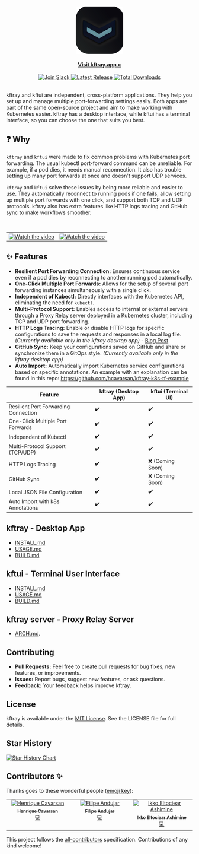 <div align="center">
  <br>
  <img src="https://raw.githubusercontent.com/hcavarsan/kftray-blog/main/img/logo.png" width="128px" alt="kftray Logo" />
  <br><br>
  <a href="https://kftray.app"><strong>Visit kftray.app »</strong></a>
  <br><br>
  <a href="https://join.slack.com/t/kftray/shared_invite/zt-2q6lwn15f-Y8Mi_4NlenH9TuEDMjxPUA">
    <img src="https://img.shields.io/badge/Slack-Join%20our%20Slack-blue?style=for-the-badge&logo=slack" alt="Join Slack">
  </a>
  <a href="https://github.com/hcavarsan/kftray/releases">
    <img src="https://img.shields.io/github/v/release/hcavarsan/kftray?style=for-the-badge" alt="Latest Release">
  </a>
  <a href="https://github.com/hcavarsan/kftray">
    <img src="https://img.shields.io/github/downloads/hcavarsan/kftray/total?style=for-the-badge" alt="Total Downloads">
  </a>
  <br><br>
</div>

<p align="center">

  kftray and kftui are independent, cross-platform applications. They help you set up and manage multiple port-forwarding settings easily. Both apps are part of the same open-source project and aim to make working with Kubernetes easier. kftray has a desktop interface, while kftui has a terminal interface, so you can choose the one that suits you best.

</p>

## ❓ Why

`kftray` and `kftui` were made to fix common problems with Kubernetes port forwarding. The usual kubectl port-forward command can be unreliable. For example, if a pod dies, it needs manual reconnection. It also has trouble setting up many port forwards at once and doesn't support UDP services.

`kftray` and `kftui` solve these issues by being more reliable and easier to use. They automatically reconnect to running pods if one fails, allow setting up multiple port forwards with one click, and support both TCP and UDP protocols. kftray also has extra features like HTTP logs tracing and GitHub sync to make workflows smoother.

<br>

<div align="center">
  <table>
    <tr>
      <td>
        <a href="https://youtu.be/H6UJCfUr8yE">
          <img src="https://img.youtube.com/vi/H6UJCfUr8yE/maxresdefault.jpg" alt="Watch the video" width="800px">
        </a>
      </td>
      <td>
        <a href="https://youtu.be/d-Je34Hy5Lo">
          <img src="https://img.youtube.com/vi/d-Je34Hy5Lo/maxresdefault.jpg" alt="Watch the video" width="800px">
        </a>
      </td>
    </tr>
  </table>
</div>


## ✨ Features

- **Resilient Port Forwarding Connection:** Ensures continuous service even if a pod dies by reconnecting to another running pod automatically.
- **One-Click Multiple Port Forwards:** Allows for the setup of several port forwarding instances simultaneously with a single click.
- **Independent of Kubectl:** Directly interfaces with the Kubernetes API, eliminating the need for `kubectl`.
- **Multi-Protocol Support:** Enables access to internal or external servers through a Proxy Relay server deployed in a Kubernetes cluster, including TCP and UDP port forwarding.
- **HTTP Logs Tracing:** Enable or disable HTTP logs for specific configurations to save the requests and responses in a local log file. _(Currently available only in the kftray desktop app)_ - [Blog Post](https://kftray.app/blog/posts/6-debug-http-traffics-kftray)
- **GitHub Sync:** Keep your configurations saved on GitHub and share or synchronize them in a GitOps style. _(Currently available only in the kftray desktop app)_
- **Auto Import:** Automatically import Kubernetes service configurations based on specific annotations. An example with an explanation can be found in this repo: https://github.com/hcavarsan/kftray-k8s-tf-example

<div align="center">

| Feature                                      | kftray (Desktop App) | kftui (Terminal UI) |
|----------------------------------------------|----------------------|---------------------|
| Resilient Port Forwarding Connection         | ✔️                   | ✔️                  |
| One-Click Multiple Port Forwards             | ✔️                   | ✔️                  |
| Independent of Kubectl                       | ✔️                   | ✔️                  |
| Multi-Protocol Support (TCP/UDP)             | ✔️                   | ✔️                  |
| HTTP Logs Tracing                            | ✔️                   | ❌ (Coming Soon)    |
| GitHub Sync                                  | ✔️                   | ❌ (Coming Soon)    |
| Local JSON File Configuration                | ✔️                   | ✔️                  |
| Auto Import with k8s Annotations             | ✔️                   | ✔️                  |

</div>

## kftray - Desktop App

- [INSTALL.md](https://github.com/hcavarsan/kftray/tree/main/docs/kftui/INSTALL.md)
- [USAGE.md](https://github.com/hcavarsan/kftray/tree/main/docs/kftray/USAGE.md)
- [BUILD.md](https://github.com/hcavarsan/kftray/tree/main/docs/kftray/BUILD.md)

## kftui - Terminal User Interface

- [INSTALL.md](https://github.com/hcavarsan/kftray/tree/main/docs/kftui/INSTALL.md)
- [USAGE.md](https://github.com/hcavarsan/kftray/tree/main/docs/kftui/USAGE.md)
- [BUILD.md](https://github.com/hcavarsan/kftray/tree/main/docs/kftui/BUILD.md)

## kftray server - Proxy Relay Server

- [ARCH.md](https://github.com/hcavarsan/kftray/tree/main/docs/ARCH.md).

## Contributing

- **Pull Requests:** Feel free to create pull requests for bug fixes, new features, or improvements.
- **Issues:** Report bugs, suggest new features, or ask questions.
- **Feedback:** Your feedback helps improve kftray.

##  License

kftray is available under the [MIT License](LICENSE.md). See the LICENSE file for full details.

## Star History

<a href="https://star-history.com/#hcavarsan/kftray&Date">
 <picture>
   <source media="(prefers-color-scheme: dark)" srcset="https://api.star-history.com/svg?repos=hcavarsan/kftray&type=Date&theme=dark" />
   <source media="(prefers-color-scheme: light)" srcset="https://api.star-history.com/svg?repos=hcavarsan/kftray&type=Date" />
   <img alt="Star History Chart" src="https://api.star-history.com/svg?repos=hcavarsan/kftray&type=Date" />
 </picture>
</a>

## Contributors ✨

Thanks goes to these wonderful people ([emoji key](https://allcontributors.org/docs/en/emoji-key)):

<!-- ALL-CONTRIBUTORS-LIST:START - Do not remove or modify this section -->
<!-- prettier-ignore-start -->
<!-- markdownlint-disable -->
<table>
  <tbody>
    <tr>
      <td align="center" valign="top" width="14.28%"><a href="https://github.com/hcavarsan"><img src="https://avatars.githubusercontent.com/u/30353685?v=4?s=100" width="100px;" alt="Henrique Cavarsan"/><br /><sub><b>Henrique Cavarsan</b></sub></a><br /><a href="https://github.com/hcavarsan/kftray/commits?author=hcavarsan" title="Code">💻</a></td>
      <td align="center" valign="top" width="14.28%"><a href="http://fandujar.dev"><img src="https://avatars.githubusercontent.com/u/6901387?v=4?s=100" width="100px;" alt="Filipe Andujar"/><br /><sub><b>Filipe Andujar</b></sub></a><br /><a href="https://github.com/hcavarsan/kftray/commits?author=fandujar" title="Code">💻</a></td>
      <td align="center" valign="top" width="14.28%"><a href="https://speakerdeck.com/eltociear"><img src="https://avatars.githubusercontent.com/u/22633385?v=4?s=100" width="100px;" alt="Ikko Eltociear Ashimine"/><br /><sub><b>Ikko Eltociear Ashimine</b></sub></a><br /><a href="https://github.com/hcavarsan/kftray/commits?author=eltociear" title="Code">💻</a></td>
    </tr>
  </tbody>
</table>

<!-- markdownlint-restore -->
<!-- prettier-ignore-end -->

<!-- ALL-CONTRIBUTORS-LIST:END -->

This project follows the [all-contributors](https://github.com/all-contributors/all-contributors) specification. Contributions of any kind welcome!
